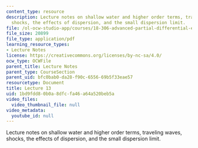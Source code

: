 ```yaml
---
content_type: resource
description: Lecture notes on shallow water and higher order terms, traveling waves,
  shocks, the effects of dispersion, and the small dispersion limit.
file: /ol-ocw-studio-app/courses/18-306-advanced-partial-differential-equations-with-applications-fall-2009/1bd9fdd80b0a8dfcfa46a64a520beb5a_MIT18_306f09_lec13.pdf
file_size: 20899
file_type: application/pdf
learning_resource_types:
- Lecture Notes
license: https://creativecommons.org/licenses/by-nc-sa/4.0/
ocw_type: OCWFile
parent_title: Lecture Notes
parent_type: CourseSection
parent_uid: bfc0bab0-da28-f90c-6556-69b5f33eae57
resourcetype: Document
title: Lecture 13
uid: 1bd9fdd8-0b0a-8dfc-fa46-a64a520beb5a
video_files:
  video_thumbnail_file: null
video_metadata:
  youtube_id: null
---
```

Lecture notes on shallow water and higher order terms, traveling waves, shocks, the effects of dispersion, and the small dispersion limit.